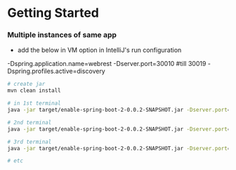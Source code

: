 # Getting Started

### Multiple instances of same app

- add the below in VM option in IntelliJ's run configuration

-Dspring.application.name=webrest -Dserver.port=30010 #till 30019 -Dspring.profiles.active=discovery

    
```bash
# create jar
mvn clean install

# in 1st terminal
java -jar target/enable-spring-boot-2-0.0.2-SNAPSHOT.jar -Dserver.port=30010 -Dspring.profiles.active=discovery

# 2nd terminal
java -jar target/enable-spring-boot-2-0.0.2-SNAPSHOT.jar -Dserver.port=30011 -Dspring.profiles.active=discovery

# 3rd terminal
java -jar target/enable-spring-boot-2-0.0.2-SNAPSHOT.jar -Dserver.port=30012 -Dspring.profiles.active=discovery

# etc

```